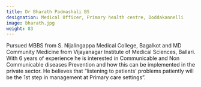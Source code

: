 ```yaml
---
title: Dr Bharath Padmashali BS
designation: Medical Officer, Primary health centre, Doddakannelli
image: bharath.jpg
weight: 83
---
```


Pursued MBBS from S. Nijalingappa Medical College, Bagalkot and MD Community Medicine from Vijayanagar Institute of Medical Sciences, Ballari. With 6 years of experience he is interested in Communicable and Non Communicable diseases Prevention and how this can be implemented in the private sector. He believes that “listening to patients’ problems patiently will be the 1st step in management at Primary care settings”.
